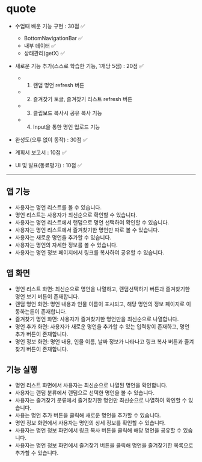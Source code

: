 # quote

- 수업때 배운 기능 구현 : 30점 ✅

  - BottomNavigationBar ✅
  - 내부 데이터 ✅
  - 상태관리(getX) ✅

- 새로운 기능 추가(스스로 학습한 기능, 1개당 5점) : 20점 ✅

  - 1. 랜덤 명언 refresh 버튼
  - 2. 즐겨찾기 토글, 즐겨찾기 리스트 refresh 버튼
  - 3. 클립보드 복사시 공유 복사 기능
  - 4. Input을 통한 명언 업로드 기능

- 완성도(오류 없이 동작) : 30점 ✅

- 계획서 보고서 : 10점 ✅

- UI 및 발표(동료평가) : 10점 ✅

---

## 앱 기능

- 사용자는 명언 리스트를 볼 수 있습니다.
- 명언 리스트는 사용자가 최신순으로 확인할 수 있습니다.
- 사용자는 명언 리스트에서 랜덤으로 명언 선택하여 확인할 수 있습니다.
- 사용자는 명언 리스트에서 즐겨찾기한 명언만 따로 볼 수 있습니다.
- 사용자는 새로운 명언을 추가할 수 있습니다.
- 사용자는 명언의 자세한 정보를 볼 수 있습니다.
- 사용자는 명언 정보 페이지에서 링크를 복사하여 공유할 수 있습니다.

## 앱 화면

- 명언 리스트 화면: 최신순으로 명언을 나열하고, 랜덤선택하기 버튼과 즐겨찾기한 명언 보기 버튼이 존재합니다.
- 랜덤 명언 화면: 명언 내용과 인물 이름이 표시되고, 해당 명언의 정보 페이지로 이동하는튼이 존재합니다.
- 즐겨찾기 명언 화면: 사용자가 즐겨찾기한 명언만을 최신순으로 나열합니다.
- 명언 추가 화면: 사용자가 새로운 명언을 추가할 수 있는 입력창이 존재하고, 명언 추가 버튼이 존재합니다.
- 명언 정보 화면: 명언 내용, 인물 이름, 날짜 정보가 나타나고 링크 복사 버튼과 즐겨찾기 버튼이 존재합니다.

## 기능 실행

- 명언 리스트 화면에서 사용자는 최신순으로 나열된 명언을 확인합니다.
- 사용자는 랜덤 분류에서 랜덤으로 선택한 명언을 볼 수 있습니다.
- 사용자는 즐겨찾기 분류에서 즐겨찾기한 명언만 최신순으로 나열하여 확인할 수 있습니다.
- 사용는 명언 추가 버튼을 클릭해 새로운 명언을 추가할 수 있습니다.
- 명언 정보 화면에서 사용자는 명언의 상세 정보를 확인할 수 있습니다.
- 사용자는 명언 정보 화면에서 링크 복사 버튼을 클릭해 해당 명언을 공유할 수 있습니다.
- 사용자는 명언 정보 화면에서 즐겨찾기 버튼을 클릭해 명언을 즐겨찾기한 목록으로 추가할 수 있습니다.
